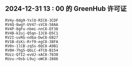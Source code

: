 ## 2024-12-31 13 : 00 的 GreenHub 许可证
```
RV4y-0dg9-YxlO-RIC8-3CDF
RV4Q-8wgY-UV47-sVC8-58AA
RV4P-8gFu-nbmi-nnC8-EF38
RV4B-k2uj-Q5qn-IJC8-D5C1
RV2I-uvRG-ndba-DwC8-EB27
RV1B-diKi-Rrf9-egC8-38FA
RV0n-1lCB-zq5s-6QC8-A9B1
RV0H-7hg5-QbLC-4TC8-B154
RUzz-QfI2-evUJ-xAC8-7830
RUzu-rOsb-L9uj-oWC8-2886
```
